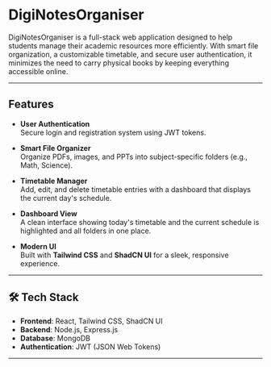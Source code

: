 # DigiNotesOrganiser

DigiNotesOrganiser is a full-stack web application designed to help students manage their academic resources more efficiently. With smart file organization, a customizable timetable, and secure user authentication, it minimizes the need to carry physical books by keeping everything accessible online.

---

##  Features

-  **User Authentication**  
  Secure login and registration system using JWT tokens.

-  **Smart File Organizer**  
  Organize PDFs, images, and PPTs into subject-specific folders (e.g., Math, Science).

-  **Timetable Manager**  
  Add, edit, and delete timetable entries with a dashboard that displays the current day's schedule.

-  **Dashboard View**  
  A clean interface showing today's timetable and the current schedule is highlighted and all folders in one place.

-  **Modern UI**  
  Built with **Tailwind CSS** and **ShadCN UI** for a sleek, responsive experience.

---

## 🛠️ Tech Stack

- **Frontend**: React, Tailwind CSS, ShadCN UI  
- **Backend**: Node.js, Express.js  
- **Database**: MongoDB  
- **Authentication**: JWT (JSON Web Tokens)

---
